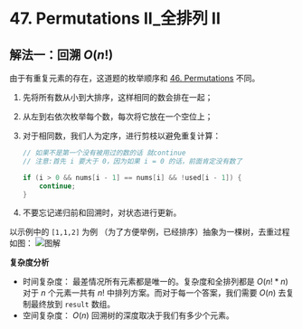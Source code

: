 # 47. Permutations II_全排列 II

## 解法一：回溯 $O(n!)$

由于有重复元素的存在，这道题的枚举顺序和 [46. Permutations](https://leetcode.com/problems/permutations/) 不同。

1. 先将所有数从小到大排序，这样相同的数会排在一起；

2. 从左到右依次枚举每个数，每次将它放在一个空位上；

3. 对于相同数，我们人为定序，进行剪枝以避免重复计算：

   ```c++
   // 如果不是第一个没有被用过的数的话 就continue
   // 注意:首先 i 要大于 0，因为如果 i = 0 的话，前面肯定没有数了
   
   if (i > 0 && nums[i - 1] == nums[i] && !used[i - 1]) {
       continue;
   }
   ```

4. 不要忘记递归前和回溯时，对状态进行更新。

以示例中的 `[1,1,2]` 为例 （为了方便举例，已经排序）抽象为一棵树，去重过程如图：
![图解](https://code-thinking-1253855093.file.myqcloud.com/pics/20201124201331223.png)


**复杂度分析**

- 时间复杂度：
最差情况所有元素都是唯一的。复杂度和全排列都是 $O(n! * n)$ 对于 $n$ 个元素一共有 $n!$ 中排列方案。而对于每一个答案，我们需要 $O(n)$ 去复制最终放到 `result` 数组。
- 空间复杂度：
$O(n)$ 回溯树的深度取决于我们有多少个元素。